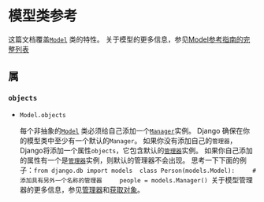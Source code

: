 # 模型类参考

这篇文档覆盖[`Model`](https://yiyibooks.cn/__trs__/xx/Django_1.11.6/ref/models/instances.html#django.db.models.Model) 类的特性。 关于模型的更多信息，参见[Model参考指南的完整列表](https://yiyibooks.cn/__trs__/xx/Django_1.11.6/ref/models/index.html)

## 属

### `objects`

- `Model.objects`

  每个非抽象的[`Model`](https://yiyibooks.cn/__trs__/xx/Django_1.11.6/ref/models/instances.html#django.db.models.Model) 类必须给自己添加一个[`Manager`](https://yiyibooks.cn/__trs__/xx/Django_1.11.6/topics/db/managers.html#django.db.models.Manager)实例。 Django 确保在你的模型类中至少有一个默认的`Manager`。 如果你没有添加自己的`管理器`，Django将添加一个属性`objects`，它包含默认的[`管理器`](https://yiyibooks.cn/__trs__/xx/Django_1.11.6/topics/db/managers.html#django.db.models.Manager)实例。 如果你自己添加的属性有一个是[`管理器`](https://yiyibooks.cn/__trs__/xx/Django_1.11.6/topics/db/managers.html#django.db.models.Manager)实例，则默认的管理器不会出现。 思考一下下面的例子：`from django.db import models  class Person(models.Model):     # 添加具有另外一个名称的管理器     people = models.Manager() `关于模型管理器的更多信息，参见[管理器](https://yiyibooks.cn/__trs__/xx/Django_1.11.6/topics/db/managers.html)和[获取对象](https://yiyibooks.cn/__trs__/xx/Django_1.11.6/topics/db/queries.html#retrieving-objects)。